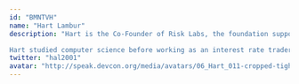 ```yaml
---
id: "BMNTVH"
name: "Hart Lambur"
description: "Hart is the Co-Founder of Risk Labs, the foundation supporting the UMA and Across protocols. UMA is an optimistic oracle (OO) that can provide and verify arbitrary data on-chain. Across is a cross-chain bridge that is secured by UMA's optimistic oracle.

Hart studied computer science before working as an interest rate trader at Goldman Sachs through the financial crisis. In 2013. He now leads a team of researchers at Risk Labs."
twitter: "hal2001"
avatar: "http://speak.devcon.org/media/avatars/06_Hart_011-cropped-tight_WlIkhn9.jpg"
---
```

